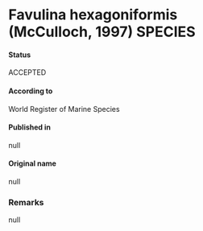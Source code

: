 Favulina hexagoniformis (McCulloch, 1997) SPECIES
=======

#### Status
ACCEPTED

#### According to
World Register of Marine Species

#### Published in
null

#### Original name
null

### Remarks
null